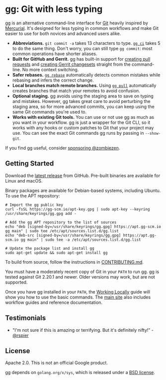 # gg: Git with less typing

gg is an alternative command-line interface for [Git][] heavily inspired by
[Mercurial][]. It's designed for less typing in common workflows and make Git
easier to use for both novices and advanced users alike.

-  **Abbreviations.** `git commit -a` takes 13 characters to type. [`gg ci`][]
   takes 5 to do the same thing. Don't worry, you can still type `gg commit`:
   most common operations have shorter aliases.
-  **Built for GitHub and Gerrit.** gg has built-in support for [creating pull
   requests][] and [creating Gerrit changesets][] straight from the
   command-line. No more context switching.
-  **Safer rebases.** [`gg rebase`][] automatically detects common mistakes while
   rebasing and infers the correct change.
-  **Local branches match remote branches.** Using [`gg pull`][] automatically
   creates branches that match your remotes to avoid confusion.
-  **Optional staging.** gg avoids using the staging area to save on typing and
   mistakes. However, gg takes great care to avoid perturbing the staging area,
   so for more advanced commits, you can keep using the same Git commands you're
   used to.
- **Works with existing Git tools.** You can use or not use gg as much as you
  want in your workflow. gg is just a wrapper for the Git CLI, so it works with
  any hooks or custom patches to Git that your project may use. You can see the
  exact Git commands gg runs by passing in `--show-git`.

If you find gg useful, consider [sponsoring @zombiezen][].

[Git]: https://git-scm.com/
[Mercurial]: https://www.mercurial-scm.org/
[creating Gerrit changesets]: https://gg-scm.io/workflow/gerrit/
[creating pull requests]: https://gg-scm.io/workflow/shared/
[`gg ci`]: https://gg-scm.io/cmd/commit/
[`gg pull`]: https://gg-scm.io/cmd/pull/
[`gg rebase`]: https://gg-scm.io/cmd/rebase/
[sponsoring @zombiezen]: https://github.com/sponsors/zombiezen

## Getting Started

Download the [latest release][] from GitHub.  Pre-built binaries are available
for Linux and macOS.

Binary packages are available for Debian-based systems, including Ubuntu.
To use the APT repository:

```
# Import the gg public key
curl -fsSL https://gg-scm.io/apt-key.gpg | sudo apt-key --keyring /usr/share/keyrings/gg.gpg add -

# Add the gg APT repository to the list of sources
echo "deb [signed-by=/usr/share/keyrings/gg.gpg] https://apt.gg-scm.io gg main" | sudo tee /etc/apt/sources.list.d/gg.list
echo "deb-src [signed-by=/usr/share/keyrings/gg.gpg] https://apt.gg-scm.io gg main" | sudo tee -a /etc/apt/sources.list.d/gg.list

# Update the package list and install gg
sudo apt-get update && sudo apt-get install gg
```

To build from source, follow the instructions in [CONTRIBUTING.md][build-source].

You must have a moderately recent copy of Git in your `PATH` to run gg. gg is
tested against Git 2.20.1 and newer. Older versions may work, but are not
supported.

Once you have gg installed in your `PATH`, the [Working Locally][] guide will
show you how to use the basic commands. The [main site][] also includes workflow
guides and reference documentation.

[build-source]: CONTRIBUTING.md#building-from-source
[main site]: https://gg-scm.io/
[latest release]: https://github.com/gg-scm/gg/releases/latest
[Working Locally]: https://gg-scm.io/workflow/local/

## Testimonials

-   "I'm not sure if this is amazing or terrifying.  But it's definitely nifty!" -[@rspier][]

[@rspier]: https://github.com/rspier

## License

Apache 2.0. This is not an official Google product.

gg depends on `golang.org/x/sys`, which is released under a [BSD license][].

[BSD license]: https://go.googlesource.com/sys/+/master/LICENSE
